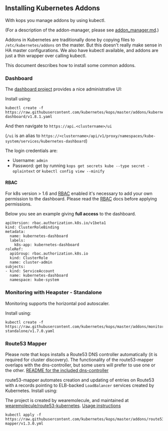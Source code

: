 ## Installing Kubernetes Addons

With kops you manage addons by using kubectl.

(For a description of the addon-manager, please see [addon_manager.md](addon_manager.md).)

Addons in Kubernetes are traditionally done by copying files to `/etc/kubernetes/addons` on the master.  But this
doesn't really make sense in HA master configurations.  We also have kubectl available, and addons are just a thin
wrapper over calling kubectl.

This document describes how to install some common addons.

### Dashboard

The [dashboard project](https://github.com/kubernetes/dashboard) provides a nice administrative UI:

Install using:
```
kubectl create -f https://raw.githubusercontent.com/kubernetes/kops/master/addons/kubernetes-dashboard/v1.8.1.yaml
```

And then navigate to `https://api.<clustername>/ui`

(`/ui` is an alias to `https://<clustername>/api/v1/proxy/namespaces/kube-system/services/kubernetes-dashboard`)

The login credentials are:

* Username: `admin`
* Password: get by running `kops get secrets kube --type secret -oplaintext` or `kubectl config view --minify`

#### RBAC

For k8s version > 1.6 and [RBAC](https://kubernetes.io/docs/admin/authorization/rbac/) enabled it's necessary to add your own permission to the dashboard. Please read the [RBAC](https://kubernetes.io/docs/admin/authorization/rbac/) docs before applying permissions. 

Below you see an example giving **full access** to the dashboard.

```
apiVersion: rbac.authorization.k8s.io/v1beta1
kind: ClusterRoleBinding
metadata:
  name: kubernetes-dashboard
  labels:
    k8s-app: kubernetes-dashboard
roleRef:
  apiGroup: rbac.authorization.k8s.io
  kind: ClusterRole
  name: cluster-admin
subjects:
- kind: ServiceAccount
  name: kubernetes-dashboard
  namespace: kube-system
  ```

### Monitoring with Heapster - Standalone

Monitoring supports the horizontal pod autoscaler.

Install using:
```
kubectl create -f https://raw.githubusercontent.com/kubernetes/kops/master/addons/monitoring-standalone/v1.7.0.yaml
```


### Route53 Mapper

Please note that kops installs a Route53 DNS controller automatically (it is required for cluster discovery).
The functionality of the route53-mapper overlaps with the dns-controller, but some users will prefer to
use one or the other.
[README for the included dns-controller](https://github.com/kubernetes/kops/blob/master/dns-controller/README.md)

route53-mapper automates creation and updating of entries on Route53 with `A` records pointing
to ELB-backed `LoadBalancer` services created by Kubernetes. Install using:

The project is created by wearemolecule, and maintained at
[wearemolecule/route53-kubernetes](https://github.com/wearemolecule/route53-kubernetes).
[Usage instructions](https://github.com/kubernetes/kops/blob/master/addons/route53-mapper/README.md)

```
kubectl apply -f https://raw.githubusercontent.com/kubernetes/kops/master/addons/route53-mapper/v1.3.0.yml
```
